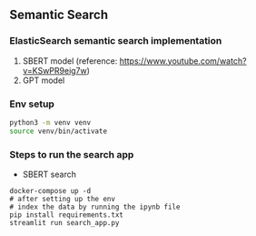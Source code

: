 ## Semantic Search

### ElasticSearch semantic search implementation

1. SBERT model (reference: https://www.youtube.com/watch?v=KSwPR9eig7w)
2. GPT model

### Env setup

```bash
python3 -m venv venv
source venv/bin/activate
```

### Steps to run the search app

- SBERT search

```
docker-compose up -d
# after setting up the env
# index the data by running the ipynb file
pip install requirements.txt
streamlit run search_app.py
```
